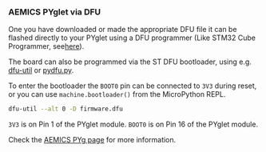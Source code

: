 ### AEMICS PYglet via DFU

One you have downloaded or made the appropriate DFU file it can be flashed directly to your PYglet
using a DFU programmer (Like STM32 Cube Programmer, see[here](https://www.st.com/en/development-tools/stm32cubeprog.html)). 

The board can also be programmed via the ST DFU bootloader, using e.g. [dfu-util](http://dfu-util.sourceforge.net/) or [pydfu.py](https://github.com/micropython/micropython/blob/master/tools/pydfu.py).

To enter the bootloader the `BOOT0` pin can be connected to `3V3` during reset, or you can use `machine.bootloader()` from the MicroPython REPL.

```bash
dfu-util --alt 0 -D firmware.dfu
```

`3V3` is on Pin 1 of the PYglet module.
`BOOT0` is on Pin 16 of the PYglet module.

Check the [AEMICS PYg page](https://www.aemics.nl/pyg/) for more information.
